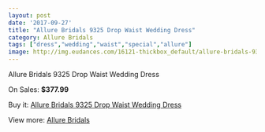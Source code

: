 ```yaml
---
layout: post
date: '2017-09-27'
title: "Allure Bridals 9325 Drop Waist Wedding Dress"
category: Allure Bridals
tags: ["dress","wedding","waist","special","allure"]
image: http://img.eudances.com/16121-thickbox_default/allure-bridals-9325-drop-waist-wedding-dress.jpg
---
```

Allure Bridals 9325 Drop Waist Wedding Dress

On Sales: **$377.99**
<a href="https://www.eudances.com/en/allure-bridals/4738-allure-bridals-9325-drop-waist-wedding-dress.html"><amp-img layout="responsive" width="600" height="600" src="//img.eudances.com/16121-thickbox_default/allure-bridals-9325-drop-waist-wedding-dress.jpg" alt="Allure Bridals 9325 Drop Waist Wedding Dress 0" /></a>
<a href="https://www.eudances.com/en/allure-bridals/4738-allure-bridals-9325-drop-waist-wedding-dress.html"><amp-img layout="responsive" width="600" height="600" src="//img.eudances.com/16123-thickbox_default/allure-bridals-9325-drop-waist-wedding-dress.jpg" alt="Allure Bridals 9325 Drop Waist Wedding Dress 1" /></a>
<a href="https://www.eudances.com/en/allure-bridals/4738-allure-bridals-9325-drop-waist-wedding-dress.html"><amp-img layout="responsive" width="600" height="600" src="//img.eudances.com/16122-thickbox_default/allure-bridals-9325-drop-waist-wedding-dress.jpg" alt="Allure Bridals 9325 Drop Waist Wedding Dress 2" /></a>

Buy it: [Allure Bridals 9325 Drop Waist Wedding Dress](https://www.eudances.com/en/allure-bridals/4738-allure-bridals-9325-drop-waist-wedding-dress.html "Allure Bridals 9325 Drop Waist Wedding Dress")

View more: [Allure Bridals](https://www.eudances.com/en/2-allure-bridals "Allure Bridals")